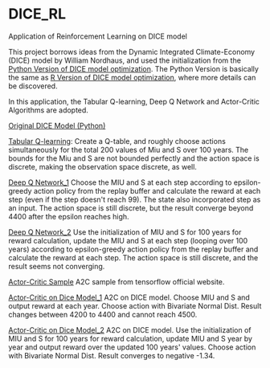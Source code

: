 # DICE_RL
Application of Reinforcement Learning on DICE model

This project borrows ideas from the Dynamic Integrated Climate-Economy (DICE) model by William Nordhaus, and used the initialization from the [Python Version of DICE model optimization](https://github.com/hazem2410/PyDICE). The Python Version is basically the same as [R Version of DICE model optimization](https://github.com/olugovoy/climatedice/tree/master/R), where more details can be discovered.

In this application, the Tabular Q-learning, Deep Q Network and Actor-Critic Algorithms are adopted. 

[Original DICE Model (Python)](https://github.com/linguo4/DICE_RL/blob/master/DICE.ipynb)

[Tabular Q-learning](https://github.com/linguo4/DICE_RL/blob/master/DICE_Tabular%20Q.ipynb): Create a Q-table, and roughly choose actions simultaneously for the total 200 values of Miu and S over 100 years. The bounds for the Miu and S are not bounded perfectly and the action space is discrete, making the observation space discrete, as well.

[Deep Q Network_1](https://github.com/linguo4/DICE_RL/blob/master/DICE_DQN_1.ipynb) Choose the MIU and S at each step according to epsilon-greedy action policy from the replay buffer and calculate the reward at each step (even if the step doesn't reach 99). The state also incorporated step as an input. The action space is still discrete, but the result converge beyond 4400 after the epsilon reaches high.

[Deep Q Network_2](https://github.com/linguo4/DICE_RL/blob/master/DICE_DQN_2.ipynb) Use the initialization of MIU and S for 100 years for reward calculation, update the MIU and S at each step (looping over 100 years) according to epsilon-greedy action policy from the replay buffer and calculate the reward at each step. The action space is still discrete, and the result seems not converging.

[Actor-Critic Sample](https://github.com/linguo4/DICE_RL/blob/master/A2C%20Sample.ipynb) A2C sample from tensorflow official website.

[Actor-Critic on Dice Model_1](https://github.com/linguo4/DICE_RL/blob/master/DICE_A2C_1.ipynb) A2C on DICE model. Choose MIU and S and output reward at each year. Choose action with Bivariate Normal Dist. Result changes between 4200 to 4400 and cannot reach 4500.

[Actor-Critic on Dice Model_2](https://github.com/linguo4/DICE_RL/blob/master/DICE_A2C_2.ipynb) A2C on DICE model. Use the initialization of MIU and S for 100 years for reward calculation, update MIU and S year by year and output reward over the updated 100 years' values. Choose action with Bivariate Normal Dist. Result converges to negative -1.34. 
